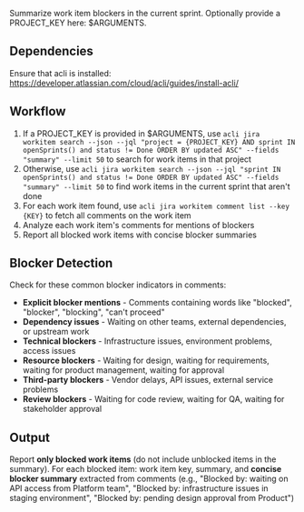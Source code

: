 Summarize work item blockers in the current sprint. Optionally provide a PROJECT_KEY here: $ARGUMENTS.

## Dependencies

Ensure that acli is installed: https://developer.atlassian.com/cloud/acli/guides/install-acli/

## Workflow

1. If a PROJECT_KEY is provided in $ARGUMENTS, use `acli jira workitem search --json --jql "project = {PROJECT_KEY} AND sprint IN openSprints() and status != Done ORDER BY updated ASC" --fields "summary" --limit 50` to search for work items in that project
2. Otherwise, use `acli jira workitem search --json --jql "sprint IN openSprints() and status != Done ORDER BY updated ASC" --fields "summary" --limit 50` to find work items in the current sprint that aren't done
3. For each work item found, use `acli jira workitem comment list --key {KEY}` to fetch all comments on the work item
4. Analyze each work item's comments for mentions of blockers
6. Report all blocked work items with concise blocker summaries

## Blocker Detection

Check for these common blocker indicators in comments:
- **Explicit blocker mentions** - Comments containing words like "blocked", "blocker", "blocking", "can't proceed"
- **Dependency issues** - Waiting on other teams, external dependencies, or upstream work
- **Technical blockers** - Infrastructure issues, environment problems, access issues
- **Resource blockers** - Waiting for design, waiting for requirements, waiting for product management, waiting for approval
- **Third-party blockers** - Vendor delays, API issues, external service problems
- **Review blockers** - Waiting for code review, waiting for QA, waiting for stakeholder approval

## Output

Report **only blocked work items** (do not include unblocked items in the summary). For each blocked item: work item key, summary, and **concise blocker summary** extracted from comments (e.g., "Blocked by: waiting on API access from Platform team", "Blocked by: infrastructure issues in staging environment", "Blocked by: pending design approval from Product")
